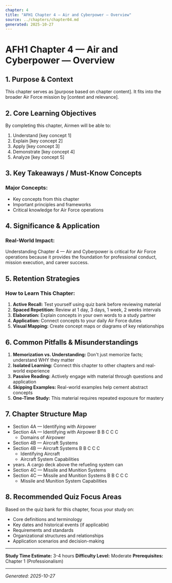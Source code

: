 ```yaml
---
chapter: 4
title: "AFH1 Chapter 4 — Air and Cyberpower — Overview"
source: ../chapters/chapter04.md
generated: 2025-10-27
---
```


# AFH1 Chapter 4 — Air and Cyberpower — Overview

## 1. Purpose & Context

This chapter serves as [purpose based on chapter content]. It fits into the broader Air Force mission by [context and relevance].

## 2. Core Learning Objectives

By completing this chapter, Airmen will be able to:

1. Understand [key concept 1]
2. Explain [key concept 2]
3. Apply [key concept 3]
4. Demonstrate [key concept 4]
5. Analyze [key concept 5]

## 3. Key Takeaways / Must-Know Concepts

### Major Concepts:

- Key concepts from this chapter
- Important principles and frameworks
- Critical knowledge for Air Force operations

## 4. Significance & Application

### Real-World Impact:

Understanding Chapter 4 — Air and Cyberpower is critical for Air Force operations because it provides the foundation for professional conduct, mission execution, and career success.

## 5. Retention Strategies

### How to Learn This Chapter:


1. **Active Recall:** Test yourself using quiz bank before reviewing material
2. **Spaced Repetition:** Review at 1 day, 3 days, 1 week, 2 weeks intervals
3. **Elaboration:** Explain concepts in your own words to a study partner
4. **Application:** Connect concepts to your daily Air Force duties
5. **Visual Mapping:** Create concept maps or diagrams of key relationships


## 6. Common Pitfalls & Misunderstandings


1. **Memorization vs. Understanding:** Don't just memorize facts; understand WHY they matter
2. **Isolated Learning:** Connect this chapter to other chapters and real-world experience
3. **Passive Reading:** Actively engage with material through questions and application
4. **Skipping Examples:** Real-world examples help cement abstract concepts
5. **One-Time Study:** This material requires repeated exposure for mastery


## 7. Chapter Structure Map

- Section 4A — Identifying with Airpower
- Section 4A — Identifying with Airpower B B C C C
  - Domains of Airpower
- Section 4B — Aircraft Systems
- Section 4B — Aircraft Systems B B C C C
  - Identifying Aircraft
  - Aircraft System Capabilities
- years. A cargo deck above the refueling system can
- Section 4C — Missile and Munition Systems
- Section 4C — Missile and Munition Systems B B C C C
  - Missile and Munition System Capabilities

## 8. Recommended Quiz Focus Areas

Based on the quiz bank for this chapter, focus your study on:


- Core definitions and terminology
- Key dates and historical events (if applicable)
- Requirements and standards
- Organizational structures and relationships
- Application scenarios and decision-making


---

**Study Time Estimate:** 3-4 hours
**Difficulty Level:** Moderate
**Prerequisites:** Chapter 1 (Professionalism)

---

*Generated: 2025-10-27*
